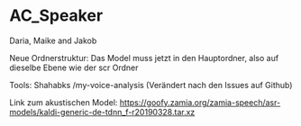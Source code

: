 # AC_Speaker
Daria, Maike and Jakob

Neue Ordnerstruktur: Das Model muss jetzt in den Hauptordner, also auf dieselbe Ebene wie der scr Ordner


Tools:
 Shahabks /my-voice-analysis   (Verändert nach den Issues auf Github)
 

Link zum akustischen Model: https://goofy.zamia.org/zamia-speech/asr-models/kaldi-generic-de-tdnn_f-r20190328.tar.xz
